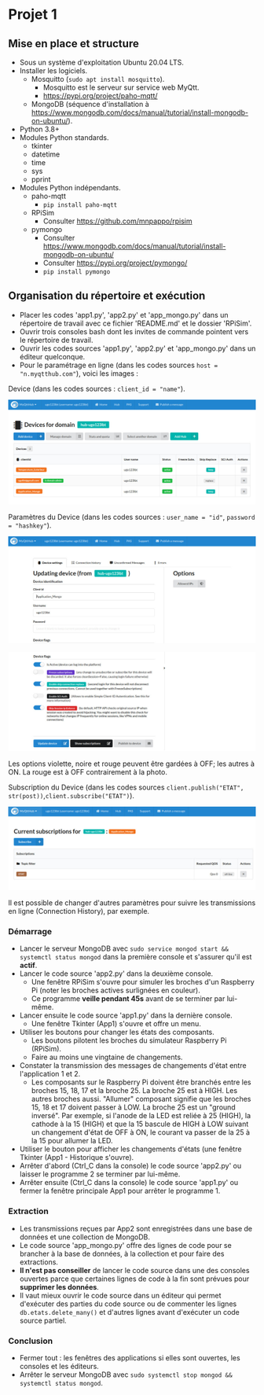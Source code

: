 # Projet 1

## Mise en place et structure

- Sous un système d'exploitation Ubuntu 20.04 LTS.
- Installer les logiciels.
    - Mosquitto (`sudo apt install mosquitto`).
        - Mosquitto est le serveur sur service web MyQtt.
        - https://pypi.org/project/paho-mqtt/
    - MongoDB (séquence d'installation à https://www.mongodb.com/docs/manual/tutorial/install-mongodb-on-ubuntu/).
- Python 3.8+
- Modules Python standards.
    - tkinter
    - datetime
    - time
    - sys
    - pprint    
- Modules Python indépendants.
    - paho-mqtt
        - `pip install paho-mqtt`
    - RPiSim
        - Consulter https://github.com/mnpappo/rpisim
    - pymongo
        - Consulter https://www.mongodb.com/docs/manual/tutorial/install-mongodb-on-ubuntu/
        - Consulter https://pypi.org/project/pymongo/
        - `pip install pymongo`

## Organisation du répertoire et exécution

- Placer les codes 'app1.py', 'app2.py' et 'app_mongo.py' dans un répertoire de travail avec ce fichier 'README.md' et le dossier 'RPiSim'.
- Ouvrir trois consoles bash dont les invites de commande pointent vers le répertoire de travail.
- Ouvrir les codes sources 'app1.py', 'app2.py' et 'app_mongo.py' dans un éditeur quelconque.
- Pour le paramétrage en ligne (dans les codes sources `host = "n.myqtthub.com"`), voici les images :

Device (dans les codes sources : `client_id = "name"`).

![](projet_1_myqtt_1.jpg)

Paramètres du Device (dans les codes sources : `user_name = "id"`, `password = "hashkey"`).
 
![](projet_1_myqtt_2.jpg)

![](projet_1_myqtt_3.jpg)

Les options violette, noire et rouge peuvent être gardées à OFF; les autres à ON. La rouge est à OFF contrairement à la photo.

Subscription du Device (dans les codes sources `client.publish("ETAT", str(post))`,`client.subscribe("ETAT")`).

![](projet_1_myqtt_4.jpg)

Il est possible de changer d'autres paramètres pour suivre les transmissions en ligne (Connection History), par exemple.

### Démarrage

- Lancer le serveur MongoDB avec `sudo service mongod start && systemctl status mongod` dans la première console et s'assurer qu'il est **actif**.
- Lancer le code source 'app2.py' dans la deuxième console.
    - Une fenêtre RPiSim s'ouvre pour simuler les broches d'un Raspberry Pi (noter les broches actives surlignées en couleur).
    - Ce programme **veille pendant 45s** avant de se terminer par lui-même.
- Lancer ensuite le code source 'app1.py' dans la dernière console.
    - Une fenêtre Tkinter (App1) s'ouvre et offre un menu.
- Utiliser les boutons pour changer les états des composants.
    - Les boutons pilotent les broches du simulateur Raspberry Pi (RPiSim).
    - Faire au moins une vingtaine de changements.
- Constater la transmission des messages de changements d'état entre l'application 1 et 2.
    - Les composants sur le Raspberry Pi doivent être branchés entre les broches 15, 18, 17 et la broche 25. La broche 25 est à HIGH. Les autres broches aussi. "Allumer" composant signifie que les broches 15, 18 et 17 doivent passer à LOW. La broche 25 est un "ground inversé". Par exemple, si l'anode de la LED est reliée à 25 (HIGH), la cathode à la 15 (HIGH) et que la 15 bascule de HIGH à LOW suivant un changement d'état de OFF à ON, le courant va passer de la 25 à la 15 pour allumer la LED.
- Utiliser le bouton pour afficher les changements d'états (une fenêtre Tkinter (App1 - Historique s'ouvre).
- Arrêter d'abord (Ctrl_C dans la console) le code source 'app2.py' ou laisser le programme 2 se terminer par lui-même.
- Arrêter ensuite (Ctrl_C dans la console) le code source 'app1.py' ou fermer la fenêtre principale App1 pour arrêter le programme 1.

### Extraction

- Les transmissions reçues par App2 sont enregistrées dans une base de données et une collection de MongoDB.
- Le code source 'app_mongo.py' offre des lignes de code pour se brancher à la base de données, à la collection et pour faire des extractions.
- **Il n'est pas conseiller** de lancer le code source dans une des consoles ouvertes parce que certaines lignes de code à la fin sont prévues pour **supprimer les données**.
- Il vaut mieux ouvrir le code source dans un éditeur qui permet d'exécuter des parties du code source ou de commenter les lignes `db.etats.delete_many()` et d'autres lignes avant d'exécuter un code source partiel.

### Conclusion

- Fermer tout : les fenêtres des applications si elles sont ouvertes, les consoles et les éditeurs.
- Arrêter le serveur MongoDB avec `sudo systemctl stop mongod && systemctl status mongod`.
